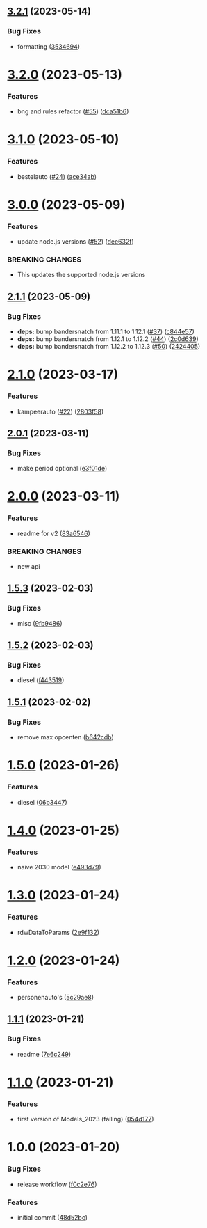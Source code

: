 ## [3.2.1](https://github.com/hongaar/motorrijtuigenbelasting/compare/v3.2.0...v3.2.1) (2023-05-14)

### Bug Fixes

- formatting
  ([3534694](https://github.com/hongaar/motorrijtuigenbelasting/commit/3534694a8c71b2c1d13b694bb552569f3d2e0346))

# [3.2.0](https://github.com/hongaar/motorrijtuigenbelasting/compare/v3.1.0...v3.2.0) (2023-05-13)

### Features

- bng and rules refactor
  ([#55](https://github.com/hongaar/motorrijtuigenbelasting/issues/55))
  ([dca51b6](https://github.com/hongaar/motorrijtuigenbelasting/commit/dca51b6b906328a8e83e9d2f56810f0a3f99ecdf))

# [3.1.0](https://github.com/hongaar/motorrijtuigenbelasting/compare/v3.0.0...v3.1.0) (2023-05-10)

### Features

- bestelauto
  ([#24](https://github.com/hongaar/motorrijtuigenbelasting/issues/24))
  ([ace34ab](https://github.com/hongaar/motorrijtuigenbelasting/commit/ace34ab0f66ccb473a35529a0dcb2ab5618418df))

# [3.0.0](https://github.com/hongaar/motorrijtuigenbelasting/compare/v2.1.1...v3.0.0) (2023-05-09)

### Features

- update node.js versions
  ([#52](https://github.com/hongaar/motorrijtuigenbelasting/issues/52))
  ([dee632f](https://github.com/hongaar/motorrijtuigenbelasting/commit/dee632fef7ecc4524354d248f41cd7d14f1d882d))

### BREAKING CHANGES

- This updates the supported node.js versions

## [2.1.1](https://github.com/hongaar/motorrijtuigenbelasting/compare/v2.1.0...v2.1.1) (2023-05-09)

### Bug Fixes

- **deps:** bump bandersnatch from 1.11.1 to 1.12.1
  ([#37](https://github.com/hongaar/motorrijtuigenbelasting/issues/37))
  ([c844e57](https://github.com/hongaar/motorrijtuigenbelasting/commit/c844e57de973e990f82a62e0a25990a89eab6086))
- **deps:** bump bandersnatch from 1.12.1 to 1.12.2
  ([#44](https://github.com/hongaar/motorrijtuigenbelasting/issues/44))
  ([2c0d639](https://github.com/hongaar/motorrijtuigenbelasting/commit/2c0d63942c77bcb4952a6e96522c15cd1b2528ea))
- **deps:** bump bandersnatch from 1.12.2 to 1.12.3
  ([#50](https://github.com/hongaar/motorrijtuigenbelasting/issues/50))
  ([2424405](https://github.com/hongaar/motorrijtuigenbelasting/commit/2424405a986e184897b5bd67c95f56747ea29c38))

# [2.1.0](https://github.com/hongaar/motorrijtuigenbelasting/compare/v2.0.1...v2.1.0) (2023-03-17)

### Features

- kampeerauto
  ([#22](https://github.com/hongaar/motorrijtuigenbelasting/issues/22))
  ([2803f58](https://github.com/hongaar/motorrijtuigenbelasting/commit/2803f58ad8b0000572584f786b9dc7e73f876d0b))

## [2.0.1](https://github.com/hongaar/motorrijtuigenbelasting/compare/v2.0.0...v2.0.1) (2023-03-11)

### Bug Fixes

- make period optional
  ([e3f01de](https://github.com/hongaar/motorrijtuigenbelasting/commit/e3f01de9384dd9d57905ae5409e8908521a705f9))

# [2.0.0](https://github.com/hongaar/motorrijtuigenbelasting/compare/v1.5.3...v2.0.0) (2023-03-11)

### Features

- readme for v2
  ([83a6546](https://github.com/hongaar/motorrijtuigenbelasting/commit/83a6546aba12db1fb528cf6b76e481c25d0d3722))

### BREAKING CHANGES

- new api

## [1.5.3](https://github.com/hongaar/motorrijtuigenbelasting/compare/v1.5.2...v1.5.3) (2023-02-03)

### Bug Fixes

- misc
  ([9fb9486](https://github.com/hongaar/motorrijtuigenbelasting/commit/9fb9486445f6476f129c6128651327175cfe0428))

## [1.5.2](https://github.com/hongaar/motorrijtuigenbelasting/compare/v1.5.1...v1.5.2) (2023-02-03)

### Bug Fixes

- diesel
  ([f443519](https://github.com/hongaar/motorrijtuigenbelasting/commit/f443519715127b4f1febb76acdff532723799e41))

## [1.5.1](https://github.com/hongaar/motorrijtuigenbelasting/compare/v1.5.0...v1.5.1) (2023-02-02)

### Bug Fixes

- remove max opcenten
  ([b642cdb](https://github.com/hongaar/motorrijtuigenbelasting/commit/b642cdbe72a8ac19f41cdabfdbe3ee5ef53518dd))

# [1.5.0](https://github.com/hongaar/motorrijtuigenbelasting/compare/v1.4.0...v1.5.0) (2023-01-26)

### Features

- diesel
  ([06b3447](https://github.com/hongaar/motorrijtuigenbelasting/commit/06b3447e13440c9c70b3794a755eae9abf77f731))

# [1.4.0](https://github.com/hongaar/motorrijtuigenbelasting/compare/v1.3.0...v1.4.0) (2023-01-25)

### Features

- naive 2030 model
  ([e493d79](https://github.com/hongaar/motorrijtuigenbelasting/commit/e493d79b7e7b305f2daf14a4fc9024faf4697046))

# [1.3.0](https://github.com/hongaar/motorrijtuigenbelasting/compare/v1.2.0...v1.3.0) (2023-01-24)

### Features

- rdwDataToParams
  ([2e9f132](https://github.com/hongaar/motorrijtuigenbelasting/commit/2e9f132d820d10b1e8b026f2ff572ec7c2b79306))

# [1.2.0](https://github.com/hongaar/motorrijtuigenbelasting/compare/v1.1.1...v1.2.0) (2023-01-24)

### Features

- personenauto's
  ([5c29ae8](https://github.com/hongaar/motorrijtuigenbelasting/commit/5c29ae8ff9d3a1f476ae6cf580de40bac383f706))

## [1.1.1](https://github.com/hongaar/motorrijtuigenbelasting/compare/v1.1.0...v1.1.1) (2023-01-21)

### Bug Fixes

- readme
  ([7e6c249](https://github.com/hongaar/motorrijtuigenbelasting/commit/7e6c249754dc649c1958611164c600277d8d0764))

# [1.1.0](https://github.com/hongaar/motorrijtuigenbelasting/compare/v1.0.0...v1.1.0) (2023-01-21)

### Features

- first version of Models_2023 (failing)
  ([054d177](https://github.com/hongaar/motorrijtuigenbelasting/commit/054d177374c5892e8388cc1efa79dcf887f254d3))

# 1.0.0 (2023-01-20)

### Bug Fixes

- release workflow
  ([f0c2e76](https://github.com/hongaar/motorrijtuigenbelasting/commit/f0c2e767fcfda33c2300680b23d4b0a6dab5cc4d))

### Features

- initial commit
  ([48d52bc](https://github.com/hongaar/motorrijtuigenbelasting/commit/48d52bc42e5c912605e1959cf4cf8c2f81728bbd))
